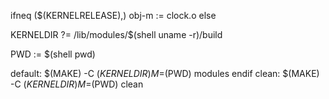 ifneq ($(KERNELRELEASE),)
obj-m := clock.o
else


KERNELDIR ?= /lib/modules/$(shell uname -r)/build


PWD := $(shell pwd)


default:
$(MAKE) -C $(KERNELDIR) M=$(PWD) modules
endif
clean:
$(MAKE) -C $(KERNELDIR) M=$(PWD) clean
